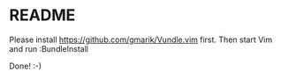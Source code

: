 # README #

Please install https://github.com/gmarik/Vundle.vim first.
Then start Vim and run :BundleInstall

Done! :-)